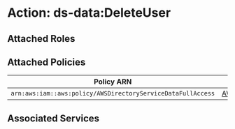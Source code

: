 # Action: ds-data:DeleteUser

## Attached Roles

## Attached Policies

| Policy ARN | Policy Name |
|------------|-------------|
| `arn:aws:iam::aws:policy/AWSDirectoryServiceDataFullAccess` | [AWSDirectoryServiceDataFullAccess](../policies.md#awsdirectoryservicedatafullaccess) |

## Associated Services

